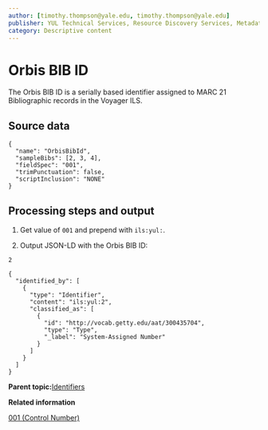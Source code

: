 ```yaml
---
author: [timothy.thompson@yale.edu, timothy.thompson@yale.edu]
publisher: YUL Technical Services, Resource Discovery Services, Metadata Services Unit
category: Descriptive content
---
```


# Orbis BIB ID

The Orbis BIB ID is a serially based identifier assigned to MARC 21 Bibliographic records in the Voyager ILS.

## Source data

```
{
  "name": "OrbisBibId",
  "sampleBibs": [2, 3, 4],
  "fieldSpec": "001",
  "trimPunctuation": false,
  "scriptInclusion": "NONE"
}
```

## Processing steps and output

1.  Get value of `001` and prepend with `ils:yul:`.

2.  Output JSON-LD with the Orbis BIB ID:


`2`

```
{
  "identified_by": [
    {
      "type": "Identifier",
      "content": "ils:yul:2",
      "classified_as": [
        {
          "id": "http://vocab.getty.edu/aat/300435704",
          "type": "Type",
          "_label": "System-Assigned Number"
        }
      ]
    }
  ]
}
```

**Parent topic:**[Identifiers](../../concepts/identifiers.md)

**Related information**  


[001 \(Control Number\)](../../tables/001_bib_table.md)

